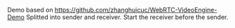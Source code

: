 Demo based on https://github.com/zhanghuicuc/WebRTC-VideoEngine-Demo
Splitted into sender and receiver.
Start the receiver before the sender.